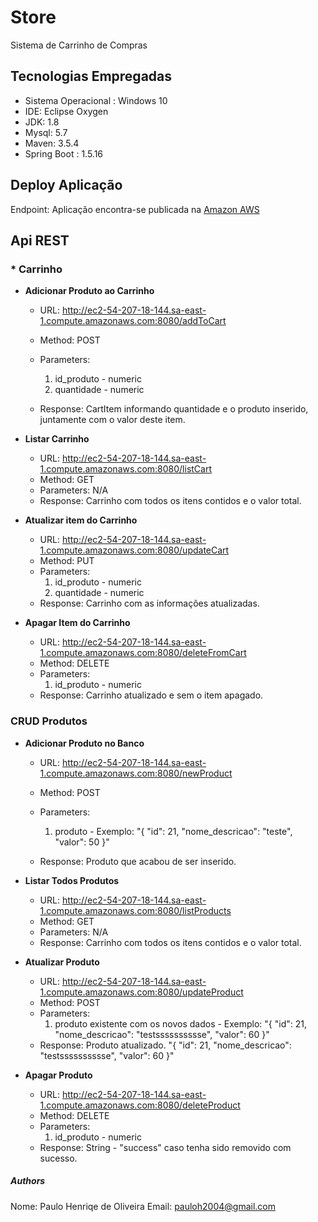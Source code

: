 # Store
Sistema de Carrinho de Compras



## Tecnologias Empregadas
* Sistema Operacional : Windows 10
* IDE: Eclipse Oxygen
* JDK: 1.8 
* Mysql: 5.7
* Maven: 3.5.4
* Spring Boot : 1.5.16



## Deploy Aplicação
Endpoint: Aplicação encontra-se publicada na [Amazon AWS](http://ec2-54-207-18-144.sa-east-1.compute.amazonaws.com:8080)



## Api REST
### * Carrinho
* **Adicionar Produto ao Carrinho**

  * URL: http://ec2-54-207-18-144.sa-east-1.compute.amazonaws.com:8080/addToCart
  * Method: POST
  * Parameters: 
    1. id_produto - numeric
    2. quantidade - numeric
  
  * Response:
  CartItem informando quantidade e o produto inserido, juntamente com o valor deste item.
  
* **Listar Carrinho**

  * URL: http://ec2-54-207-18-144.sa-east-1.compute.amazonaws.com:8080/listCart
  * Method: GET
  * Parameters: 
    N/A  
  * Response:
  Carrinho com todos os itens contidos e o valor total.
 
* **Atualizar item do Carrinho**

  * URL: http://ec2-54-207-18-144.sa-east-1.compute.amazonaws.com:8080/updateCart
  * Method: PUT
  * Parameters: 
    1. id_produto - numeric
    2. quantidade - numeric
  * Response:
  Carrinho com as informações atualizadas.
  
* **Apagar Item do Carrinho**

  * URL: http://ec2-54-207-18-144.sa-east-1.compute.amazonaws.com:8080/deleteFromCart
  * Method: DELETE
  * Parameters: 
    1. id_produto - numeric
  * Response:
  Carrinho atualizado e sem o item apagado.
  
### CRUD Produtos
* **Adicionar Produto no Banco**

  * URL: http://ec2-54-207-18-144.sa-east-1.compute.amazonaws.com:8080/newProduct
  * Method: POST
  * Parameters: 
    1. produto - Exemplo: 
      "{
          "id": 21,
          "nome_descricao": "teste",
          "valor": 50
      }"
  
  * Response:
  Produto que acabou de ser inserido.
  
* **Listar Todos Produtos**

  * URL: http://ec2-54-207-18-144.sa-east-1.compute.amazonaws.com:8080/listProducts
  * Method: GET
  * Parameters: N/A  
  * Response:
  Carrinho com todos os itens contidos e o valor total.
 
* **Atualizar Produto**

  * URL: http://ec2-54-207-18-144.sa-east-1.compute.amazonaws.com:8080/updateProduct
  * Method: POST
  * Parameters: 
    1. produto existente com os novos dados - Exemplo: 
      "{
          "id": 21,
          "nome_descricao": "testsssssssssse",
          "valor": 60
      }"
  * Response:
    Produto atualizado.
      "{
          "id": 21,
          "nome_descricao": "testsssssssssse",
          "valor": 60
      }"
  
* **Apagar Produto**

  * URL: http://ec2-54-207-18-144.sa-east-1.compute.amazonaws.com:8080/deleteProduct 
  * Method: DELETE
  * Parameters: 
       1. id_produto - numeric
  * Response:
    String  - "success" caso tenha sido removido com sucesso.

##### Authors
Nome: Paulo Henriqe de Oliveira
Email: pauloh2004@gmail.com
